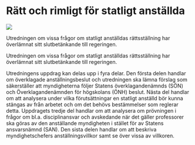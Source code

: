# Rätt och rimligt för statligt anställda

![](/contentassets/1017953bdcaa4c8e813539166070c6d4/sou20228.jpg?width=150&quality=85)

Utredningen om vissa frågor om statligt anställdas rättsställning har överlämnat sitt slutbetänkande till regeringen.

Utredningen om vissa frågor om statligt anställdas rättsställning har överlämnat sitt slutbetänkande till regeringen.

Utredningens uppdrag kan delas upp i fyra delar. Den första delen
handlar om överklagade anställningsbeslut och utredningen ska lämna förslag som säkerställer att myndigheterna följer Statens överklagandenämnds (SÖN) och Överklagandenämnden för högskolans (ÖNH) beslut. Nästa del handlar om att analysera under vilka förutsättningar en statligt anställd bör kunna stängas av från arbetet och om det behövs bestämmelser som reglerar detta. Uppdragets tredje del handlar om att analysera om prövningen i frågor om bl.a. disciplinansvar och avskedande när det gäller professorer ska göras av den anställande myndigheten i stället för av Statens ansvarsnämnd (SAN). Den sista delen handlar om att beskriva myndighetschefers anställningsvillkor samt se över vissa av villkoren.
